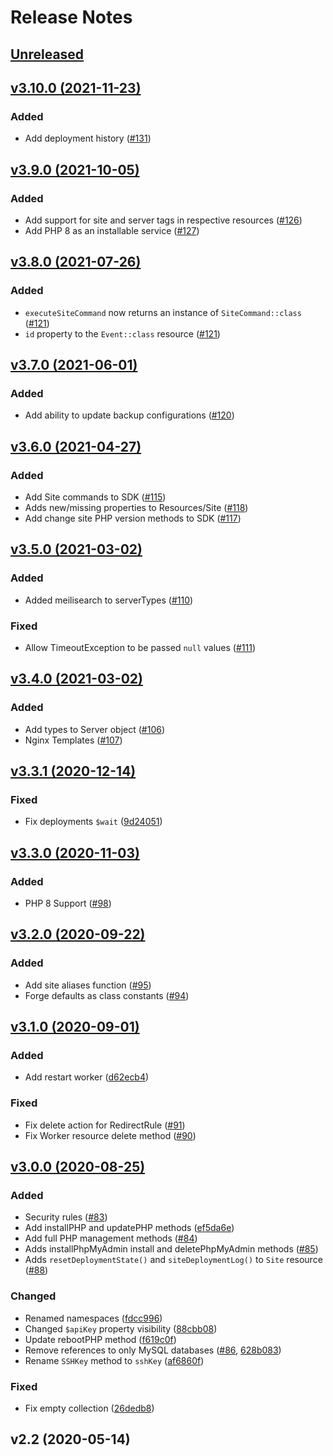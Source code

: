 # Release Notes

## [Unreleased](https://github.com/laravel/forge-sdk/compare/v3.10.0...3.x)


## [v3.10.0 (2021-11-23)](https://github.com/laravel/forge-sdk/compare/v3.9.0...v3.10.0)

### Added
- Add deployment history ([#131](https://github.com/laravel/forge-sdk/pull/131))


## [v3.9.0 (2021-10-05)](https://github.com/laravel/forge-sdk/compare/v3.8.0...v3.9.0)

### Added
- Add support for site and server tags in respective resources ([#126](https://github.com/laravel/forge-sdk/pull/126))
- Add PHP 8 as an installable service ([#127](https://github.com/laravel/forge-sdk/pull/127))


## [v3.8.0 (2021-07-26)](https://github.com/laravel/forge-sdk/compare/v3.7.0...v3.8.0)

### Added
- `executeSiteCommand` now returns an instance of `SiteCommand::class` ([#121](https://github.com/laravel/forge-sdk/pull/121))
- `id` property to the `Event::class` resource ([#121](https://github.com/laravel/forge-sdk/pull/121))


## [v3.7.0 (2021-06-01)](https://github.com/laravel/forge-sdk/compare/v3.6.0...v3.7.0)

### Added
- Add ability to update backup configurations ([#120](https://github.com/laravel/forge-sdk/pull/120))


## [v3.6.0 (2021-04-27)](https://github.com/laravel/forge-sdk/compare/v3.5.0...v3.6.0)

### Added
- Add Site commands to SDK ([#115](https://github.com/laravel/forge-sdk/pull/115))
- Adds new/missing properties to Resources/Site ([#118](https://github.com/laravel/forge-sdk/pull/118))
- Add change site PHP version methods to SDK ([#117](https://github.com/laravel/forge-sdk/pull/117))


## [v3.5.0 (2021-03-02)](https://github.com/laravel/forge-sdk/compare/v3.4.0...v3.5.0)

### Added
- Added meilisearch to serverTypes ([#110](https://github.com/laravel/forge-sdk/pull/110))

### Fixed
- Allow TimeoutException to be passed `null` values ([#111](https://github.com/laravel/forge-sdk/pull/111))


## [v3.4.0 (2021-03-02)](https://github.com/laravel/forge-sdk/compare/v3.3.1...v3.4.0)

### Added
- Add types to Server object ([#106](https://github.com/laravel/forge-sdk/pull/106))
- Nginx Templates ([#107](https://github.com/laravel/forge-sdk/pull/107))


## [v3.3.1 (2020-12-14)](https://github.com/laravel/forge-sdk/compare/v3.3.0...v3.3.1)

### Fixed
- Fix deployments `$wait` ([9d24051](https://github.com/laravel/forge-sdk/commit/9d24051ae1cf5fd28109713b7d7712fcd80e194b))


## [v3.3.0 (2020-11-03)](https://github.com/laravel/forge-sdk/compare/v3.2.0...v3.3.0)

### Added
- PHP 8 Support ([#98](https://github.com/laravel/forge-sdk/pull/98))


## [v3.2.0 (2020-09-22)](https://github.com/laravel/forge-sdk/compare/v3.1.0...v3.2.0)

### Added
- Add site aliases function ([#95](https://github.com/laravel/forge-sdk/pull/95))
- Forge defaults as class constants ([#94](https://github.com/laravel/forge-sdk/pull/94))


## [v3.1.0 (2020-09-01)](https://github.com/laravel/forge-sdk/compare/v3.0.0...v3.1.0)

### Added
- Add restart worker ([d62ecb4](https://github.com/laravel/forge-sdk/commit/d62ecb4b654b0fa5db1dc5e8cb0131bb1ef92d27))

### Fixed
- Fix delete action for RedirectRule ([#91](https://github.com/laravel/forge-sdk/pull/91))
- Fix Worker resource delete method ([#90](https://github.com/laravel/forge-sdk/pull/90))


## [v3.0.0 (2020-08-25)](https://github.com/laravel/forge-sdk/compare/v2.2...v3.0.0)

### Added
- Security rules ([#83](https://github.com/laravel/forge-sdk/pull/83))
- Add installPHP and updatePHP methods ([ef5da6e](https://github.com/laravel/forge-sdk/commit/ef5da6e2c30ffb58674fb2984e8d4a0c31e6ac2c))
- Add full PHP management methods ([#84](https://github.com/laravel/forge-sdk/pull/84))
- Adds installPhpMyAdmin install and deletePhpMyAdmin methods ([#85](https://github.com/laravel/forge-sdk/pull/85))
- Adds `resetDeploymentState()` and `siteDeploymentLog()` to `Site` resource ([#88](https://github.com/laravel/forge-sdk/pull/88))

### Changed
- Renamed namespaces ([fdcc996](https://github.com/laravel/forge-sdk/commit/fdcc996209681e252ddc060ee983fec327af10de))
- Changed `$apiKey` property visibility ([88cbb08](https://github.com/laravel/forge-sdk/commit/88cbb08014b3ea3768e47c3a9e14367b7d10f59f))
- Update rebootPHP method ([f619c0f](https://github.com/laravel/forge-sdk/commit/f619c0f57dbd3b632b5e424f2288135f811719a1))
- Remove references to only MySQL databases ([#86](https://github.com/laravel/forge-sdk/pull/86), [628b083](https://github.com/laravel/forge-sdk/commit/628b08303a3801e9279ea2b561e7d899327992bb))
- Rename `SSHKey` method to `sshKey` ([af6860f](https://github.com/laravel/forge-sdk/commit/af6860f505fff7a8cff623ab32e3edab73f79559))

### Fixed
- Fix empty collection ([26dedb8](https://github.com/laravel/forge-sdk/commit/26dedb8ca7dfac49d0f6fe35d3444eb3d0a52a7b))


## v2.2 (2020-05-14)
